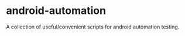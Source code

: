 android-automation
==================

A collection of useful/convenient scripts for android automation testing. 
